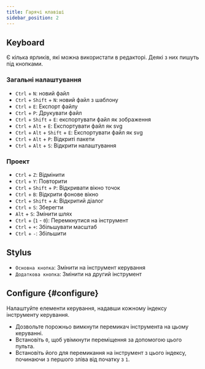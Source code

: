 ```yaml
---
title: Гарячі клавіші
sidebar_position: 2
---
```


## Keyboard

Є кілька ярликів, які можна використати в редакторі.
Деякі з них пишуть під кнопками.

### Загальні налаштування

- `Ctrl` + `N`: новий файл
- `Ctrl` + `Shift` + `N`: новий файл з шаблону
- `Ctrl` + `E`: Експорт файлу
- `Ctrl` + `P`: Друкувати файл
- `Ctrl` + `Shift` + `E`: експортувати файл як зображення
- `Ctrl` + `Alt` + `E`: Експортувати файл як svg
- `Ctrl` + `Alt` + `Shift` + `E`: Експортувати файл як svg
- `Ctrl` + `Alt` + `P`: Відкриті пакети
- `Ctrl` + `Alt` + `S`: Відкрити налаштування

### Проект

- `Ctrl` + `Z`: Відмінити
- `Ctrl` + `Y`: Повторити
- `Ctrl` + `Shift` + `P`: Відкривати вікно точок
- `Ctrl` + `B`: Відкрити фонове вікно
- `Ctrl` + `Shift` + `A`: Відкритий діалог
- `Ctrl` + `S`: Зберегти
- `Alt` + `S`: Змінити шлях
- `Ctrl` + (`1` - `0`): Перемкнутися на інструмент
- `Ctrl` + `+`: Збільшувати масштаб
- `Ctrl` + `-`: Збільшити

## Stylus

- `Основна кнопка`: Змінити на інструмент керування
- `Додаткова кнопка`: Змінити на другий інструмент

## Configure {#configure}

Налаштуйте елементи керування, надавши кожному індексу інструменту керування.

- Дозвольте порожньо вимкнути перемикач інструмента на цьому керуванні.
- Встановіть `0`, щоб увімкнути переміщення за допомогою цього пульта.
- Встановіть його для перемикання на інструмент з цього індексу, починаючи з першого зліва від початку з `1`.

